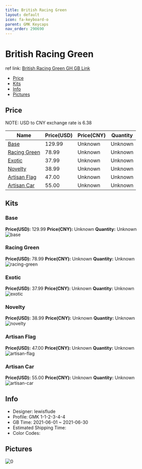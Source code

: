 ```yaml
---
title: British Racing Green 
layout: default
icon: fa-keyboard-o
parent: GMK Keycaps
nav_order: 290690
---
```


# British Racing Green 

ref link: [British Racing Green GH GB Link](https://geekhack.org/index.php?topic=113137.0)

* [Price](#price)
* [Kits](#kits)
* [Info](#info)
* [Pictures](#pictures)

## Price

NOTE: USD to CNY exchange rate is 6.38

| Name          | Price(USD)   |  Price(CNY) | Quantity |
| ------------- | ------------ |  ---------- | -------- |
|[Base](#base)|129.99|Unknown|Unknown|
|[Racing Green](#racing-green)|78.99|Unknown|Unknown|
|[Exotic](#exotic)|37.99|Unknown|Unknown|
|[Novelty](#novelty)|38.99|Unknown|Unknown|
|[Artisan Flag](#artisan-flag)|47.00|Unknown|Unknown|
|[Artisan Car](#artisan-car)|55.00|Unknown|Unknown|


## Kits
### Base  
**Price(USD):** 129.99	**Price(CNY):** Unknown	**Quantity:** Unknown  
<img src="{{ 'assets/images/gmk-keycaps/British-Racing-Green/kits_pics/base.jpg' | relative_url }}" alt="base" class="image featured">

### Racing Green  
**Price(USD):** 78.99	**Price(CNY):** Unknown	**Quantity:** Unknown  
<img src="{{ 'assets/images/gmk-keycaps/British-Racing-Green/kits_pics/racing-green.png' | relative_url }}" alt="racing-green" class="image featured">

### Exotic  
**Price(USD):** 37.99	**Price(CNY):** Unknown	**Quantity:** Unknown  
<img src="{{ 'assets/images/gmk-keycaps/British-Racing-Green/kits_pics/exotic.png' | relative_url }}" alt="exotic" class="image featured">

### Novelty  
**Price(USD):** 38.99	**Price(CNY):** Unknown	**Quantity:** Unknown  
<img src="{{ 'assets/images/gmk-keycaps/British-Racing-Green/kits_pics/novelty.png' | relative_url }}" alt="novelty" class="image featured">

### Artisan Flag  
**Price(USD):** 47.00	**Price(CNY):** Unknown	**Quantity:** Unknown  
<img src="{{ 'assets/images/gmk-keycaps/British-Racing-Green/kits_pics/artisan-flag.png' | relative_url }}" alt="artisan-flag" class="image featured">

### Artisan Car  
**Price(USD):** 55.00	**Price(CNY):** Unknown	**Quantity:** Unknown  
<img src="{{ 'assets/images/gmk-keycaps/British-Racing-Green/kits_pics/artisan-car.png' | relative_url }}" alt="artisan-car" class="image featured">

## Info
* Designer: lewisflude  
* Profile: GMK 1-1-2-3-4-4  
* GB Time: 2021-06-01 ~ 2021-06-30  
* Estimated Shipping Time:   
* Color Codes:  


## Pictures  
<img src="{{ 'assets/images/gmk-keycaps/British-Racing-Green/rendering_pics/0.jpg' | relative_url }}" alt="0" class="image featured">
